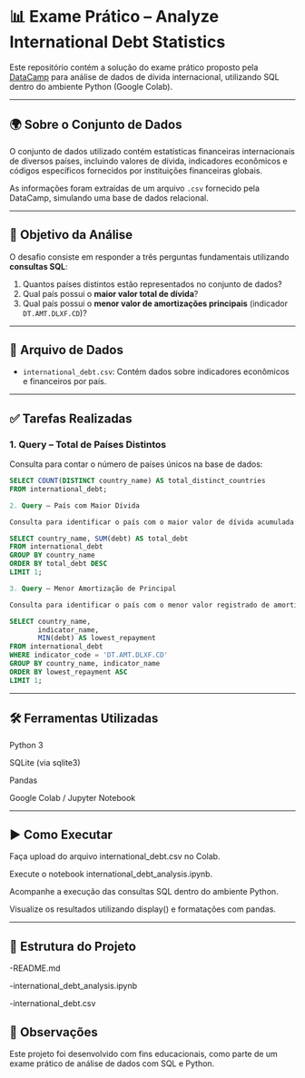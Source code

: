# 📊 Exame Prático – Analyze International Debt Statistics

Este repositório contém a solução do exame prático proposto pela [DataCamp](https://www.datacamp.com/) para análise de dados de dívida internacional, utilizando SQL dentro do ambiente Python (Google Colab).

---

## 🌍 Sobre o Conjunto de Dados

O conjunto de dados utilizado contém estatísticas financeiras internacionais de diversos países, incluindo valores de dívida, indicadores econômicos e códigos específicos fornecidos por instituições financeiras globais.

As informações foram extraídas de um arquivo `.csv` fornecido pela DataCamp, simulando uma base de dados relacional.

---

## 🎯 Objetivo da Análise

O desafio consiste em responder a três perguntas fundamentais utilizando **consultas SQL**:

1. Quantos países distintos estão representados no conjunto de dados?
2. Qual país possui o **maior valor total de dívida**?
3. Qual país possui o **menor valor de amortizações principais** (indicador `DT.AMT.DLXF.CD`)?

---

## 📁 Arquivo de Dados

- `international_debt.csv`: Contém dados sobre indicadores econômicos e financeiros por país.

---

## ✅ Tarefas Realizadas

### 1. Query – Total de Países Distintos

Consulta para contar o número de países únicos na base de dados:

```sql
SELECT COUNT(DISTINCT country_name) AS total_distinct_countries
FROM international_debt;

2. Query – País com Maior Dívida

Consulta para identificar o país com o maior valor de dívida acumulada:

SELECT country_name, SUM(debt) AS total_debt
FROM international_debt
GROUP BY country_name
ORDER BY total_debt DESC
LIMIT 1;

3. Query – Menor Amortização de Principal

Consulta para identificar o país com o menor valor registrado de amortização do principal da dívida (indicador DT.AMT.DLXF.CD):

SELECT country_name,
	   indicator_name,
	   MIN(debt) AS lowest_repayment
FROM international_debt
WHERE indicator_code = 'DT.AMT.DLXF.CD'
GROUP BY country_name, indicator_name
ORDER BY lowest_repayment ASC
LIMIT 1;

```
--- 

## 🛠️ Ferramentas Utilizadas

Python 3

SQLite (via sqlite3)

Pandas

Google Colab / Jupyter Notebook

---

## ▶️ Como Executar

Faça upload do arquivo international_debt.csv no Colab.

Execute o notebook international_debt_analysis.ipynb.

Acompanhe a execução das consultas SQL dentro do ambiente Python.

Visualize os resultados utilizando display() e formatações com pandas.

---

## 📂 Estrutura do Projeto

   -README.md

   -international_debt_analysis.ipynb

   -international_debt.csv

## 📌 Observações

Este projeto foi desenvolvido com fins educacionais, como parte de um exame prático de análise de dados com SQL e Python.